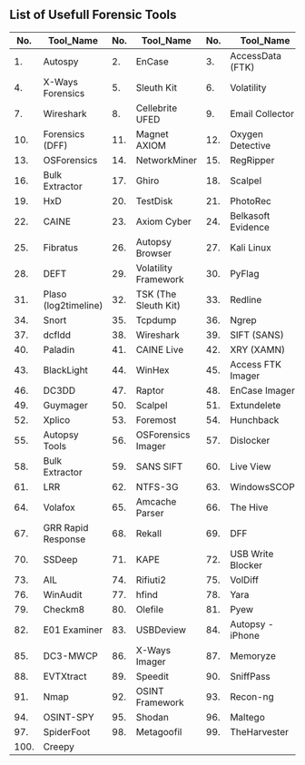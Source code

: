 ## List of Usefull Forensic Tools

| No. | Tool_Name | No. | Tool_Name | No. | Tool_Name |
| ------ | ---- | ------ | ---- | ------ | ---- |
| 1.  | Autospy | 2.  | EnCase | 3.  | AccessData (FTK) |
| 4.  | X-Ways Forensics | 5.  | Sleuth Kit | 6.  | Volatility |
| 7.  | Wireshark | 8.  | Cellebrite UFED | 9.  | Email Collector |
| 10. | Forensics (DFF) | 11. | Magnet AXIOM | 12. | Oxygen Detective |
| 13. | OSForensics | 14. | NetworkMiner | 15. | RegRipper |
| 16. | Bulk Extractor | 17. | Ghiro | 18. | Scalpel |
| 19. | HxD | 20. | TestDisk | 21. | PhotoRec |
| 22. | CAINE | 23. | Axiom Cyber | 24. | Belkasoft Evidence |
| 25. | Fibratus | 26. | Autopsy Browser | 27. | Kali Linux |
| 28. | DEFT | 29. | Volatility Framework | 30. | PyFlag |
| 31. | Plaso (log2timeline) | 32. | TSK (The Sleuth Kit) | 33. | Redline |
| 34. | Snort | 35. | Tcpdump | 36. | Ngrep |
| 37. | dcfldd | 38. | Wireshark | 39. | SIFT (SANS) |
| 40. | Paladin | 41. | CAINE Live | 42. | XRY (XAMN) |
| 43. | BlackLight | 44. | WinHex | 45. | Access FTK Imager |
| 46. | DC3DD | 47. | Raptor | 48. | EnCase Imager |
| 49. | Guymager | 50. | Scalpel | 51. | Extundelete |
| 52. | Xplico | 53. | Foremost | 54. | Hunchback |
| 55. | Autopsy Tools | 56. | OSForensics Imager | 57. | Dislocker |
| 58. | Bulk Extractor | 59. | SANS SIFT | 60. | Live View |
| 61. | LRR | 62. | NTFS-3G | 63. | WindowsSCOPE |
| 64. | Volafox | 65. | Amcache Parser | 66. | The Hive |
| 67. | GRR Rapid Response | 68. | Rekall | 69. | DFF |
| 70. | SSDeep | 71. | ΚΑΡΕ | 72. | USB Write Blocker |
| 73. | AIL | 74. | Rifiuti2 | 75. | VolDiff |
| 76. | WinAudit | 77. | hfind | 78. | Yara |
| 79. | Checkm8 | 80. | Olefile | 81. | Pyew |
| 82. | E01 Examiner | 83. | USBDeview | 84. | Autopsy - iPhone |
| 85. | DC3-MWCP | 86. | X-Ways Imager | 87. | Memoryze |
| 88. | EVTXtract | 89. | Speedit | 90. | SniffPass |
| 91. | Nmap | 92. | OSINT Framework | 93. | Recon-ng |
| 94. | OSINT-SPY | 95. | Shodan | 96. | Maltego |
| 97. | SpiderFoot | 98. | Metagoofil | 99. | TheHarvester |
| 100. | Creepy | | | | |

